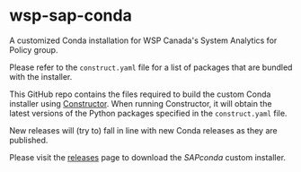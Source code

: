 # wsp-sap-conda

A customized Conda installation for WSP Canada's System Analytics for Policy group.

Please refer to the `construct.yaml` file for a list of packages that are bundled with the installer.

This GitHub repo contains the files required to build the custom Conda installer using [Constructor](https://github.com/conda/constructor). When running Constructor, it will obtain the latest versions of the Python packages specified in the `construct.yaml` file.

New releases will (try to) fall in line with new Conda releases as they are published.

Please visit the [releases](https://github.com/bccheung/wsp-sap-conda/releases) page to download the *SAPconda* custom installer.
